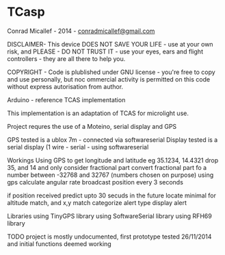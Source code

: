 TCasp
=====

Conrad Micallef - 2014 - conradmicallef@gmail.com

DISCLAIMER- This device DOES NOT SAVE YOUR LIFE - use at your own risk, and PLEASE - DO NOT TRUST IT - use your eyes, ears and flight controllers - they are all there to help you.

COPYRIGHT - Code is plublished under GNU license - you're free to copy and use personally, but noc ommercial activity is permitted on this code without express autorisation from author.


Arduino - reference TCAS implementation

This implementation is an adaptation of TCAS for microlight use.

Project requres the use of a Moteino, serial display and GPS

GPS tested is a ublox 7m - connected via softwareserial
Display tested is a serial display (1 wire - serial - using softwareserial

Workings
Using GPS to get longitude and latitude eg 35.1234, 14.4321
drop 35, and 14 and only consider fractional part
convert fractional part fo a number between -32768 and 32767 (numbers chosen on purpose)
using gps calculate angular rate
broadcast position every 3 seconds

if position received
predict upto 30 secuds in the future
locate minimal for altitude match, and x,y match
categorize alert type
display alert

Libraries
using TinyGPS library
using SoftwareSerial library
using RFH69 library

TODO
project is mostly undocumented, first prototype tested 26/11/2014 and initial functions deemed working


